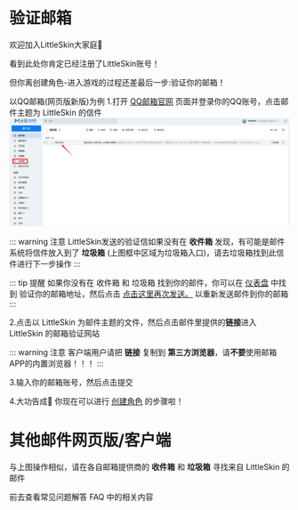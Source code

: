 # 验证邮箱

欢迎加入LittleSkin大家庭🎉

看到此处你肯定已经注册了LittleSkin账号！

但你离创建角色-进入游戏的过程还差最后一步:验证你的邮箱！

以QQ邮箱(网页版新版)为例
1.打开 [<BSSection><FA :icon="faEnvelope" /> QQ邮箱官网</BSSection>](https://mail.qq.com) 页面并登录你的QQ账号，点击邮件主题为 <BSSection>LittleSkin</BSSection> 的信件
![open-page](./assets/mailverify/QQMail-MainPage-New.webp)

::: warning 注意
LittleSkin发送的验证信如果没有在 **收件箱** 发现，有可能是邮件系统将信件放入到了 **垃圾箱** (上图框中区域为垃圾箱入口)，请去垃圾箱找到此信件进行下一步操作
:::

::: tip 提醒
如果你没有在 收件箱 和 垃圾箱 找到你的邮件，你可以在 [<BSSection><FA :icon="faTachometer" /> 仪表盘</BSSection>](https://littleskin.cn/user) 中找到 <BSSection><FA :icon="faEnvelope" /> 验证你的邮箱地址</BSSection>，然后点击 <u>点击这里再次发送。</u> 以重新发送邮件到你的邮箱
:::

2.点击以 <BSSection>LittleSkin</BSSection> 为邮件主题的文件，然后点击邮件里提供的**链接**进入 <BSSection>LittleSkin</BSSection> 的邮箱验证网站

::: warning 注意
客户端用户请把 **链接** 复制到 **第三方浏览器**，请**不要**使用邮箱APP的内置浏览器！！！
:::

3.输入你的邮箱账号，然后点击<BSSection>提交</BSSection>

4.大功告成🎉
你现在可以进行 [<BSSection><FA :icon="faUsers" /> 创建角色</BSSection>](https://littleskin.cn/user/player) 的步骤啦！

# 其他邮件网页版/客户端

与上图操作相似，请在各自邮箱提供商的 **收件箱** 和 **垃圾箱** 寻找来自 <BSSection>LittleSkin</BSSection> 的邮件

<NCard title="😢 忘记密码了怎么办？" link="/faq/site#forgot-password" >
前去查看常见问题解答 FAQ 中的相关内容
</NCard>
